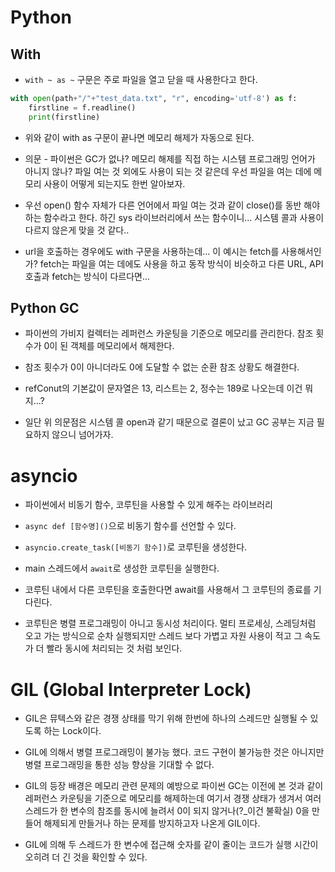 # Python

## With

- `with ~ as ~` 구문은 주로 파일을 열고 닫을 때 사용한다고 한다. 

```python
with open(path+"/"+"test_data.txt", "r", encoding='utf-8') as f:
    firstline = f.readline()
    print(firstline)
```

- 위와 같이 with as 구문이 끝나면 메모리 해제가 자동으로 된다.

- 의문 - 파이썬은 GC가 없나? 메모리 해제를 직접 하는 시스템 프로그래밍 언어가 아니지 않나? 파일 여는 것 외에도 사용이 되는 것 같은데 우선 파일을 여는 데에 메모리 사용이 어떻게 되는지도 한번 알아보자.

- 우선 open() 함수 자체가 다른 언어에서 파일 여는 것과 같이 close()를 동반 해야 하는 함수라고 한다. 하긴 sys 라이브러리에서 쓰는 함수이니... 시스템 콜과 사용이 다르지 않은게 맞을 것 같다..

- url을 호출하는 경우에도 with 구문을 사용하는데... 이 예시는 fetch를 사용해서인가? fetch는 파일을 여는 데에도 사용을 하고 동작 방식이 비슷하고 다른 URL, API 호출과 fetch는 방식이 다르다면...

## Python GC

- 파이썬의 가비지 컬렉터는 레퍼런스 카운팅을 기준으로 메모리를 관리한다. 참조 횟수가 0이 된 객체를 메모리에서 해제한다.

- 참조 횟수가 0이 아니더라도 0에 도달할 수 없는 순환 참조 상황도 해결한다.

- refConut의 기본값이 문자열은 13, 리스트는 2, 정수는 189로 나오는데 이건 뭐지...?

- 일단 위 의문점은 시스템 콜 open과 같기 때문으로 결론이 났고 GC 공부는 지금 필요하지 않으니 넘어가자.

# asyncio

- 파이썬에서 비동기 함수, 코루틴을 사용할 수 있게 해주는 라이브러리

- `async def [함수명]()`으로 비동기 함수를 선언할 수 있다.

- `asyncio.create_task([비동기 함수])`로 코루틴을 생성한다.

- main 스레드에서 `await`로 생성한 코루틴을 실행한다.

- 코루틴 내에서 다른 코루틴을 호출한다면 await를 사용해서 그 코루틴의 종료를 기다린다. 

- 코루틴은 병렬 프로그래밍이 아니고 동시성 처리이다. 멀티 프로세싱, 스레딩처럼 오고 가는 방식으로 순차 실행되지만 스레드 보다 가볍고 자원 사용이 적고 그 속도가 더 빨라 동시에 처리되는 것 처럼 보인다. 

# GIL (Global Interpreter Lock)

- GIL은 뮤텍스와 같은 경쟁 상태를 막기 위해 한번에 하나의 스레드만 실행될 수 있도록 하는 Lock이다.

- GIL에 의해서 병렬 프로그래밍이 불가능 했다. 코드 구현이 불가능한 것은 아니지만 병렬 프로그래밍을 통한 성능 향상을 기대할 수 없다.

- GIL의 등장 배경은 메모리 관련 문제의 예방으로 파이썬 GC는 이전에 본 것과 같이 레퍼런스 카운팅을 기준으로 메모리를 해제하는데 여기서 경쟁 상태가 생겨서 여러 스레드가 한 변수의 참조를 동시에 늘려서 0이 되지 않거나(?_이건 불확실) 0을 만들어 해제되게 만들거나 하는 문제를 방지하고자 나온게 GIL이다.

- GIL에 의해 두 스레드가 한 변수에 접근해 숫자를 같이 줄이는 코드가 실행 시간이 오히려 더 긴 것을 확인할 수 있다.